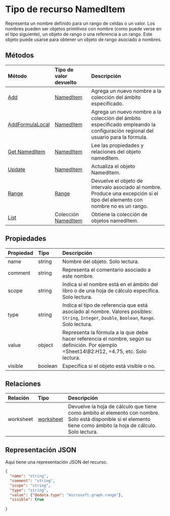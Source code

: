 # <a name="nameditem-resource-type"></a>Tipo de recurso NamedItem

Representa un nombre definido para un rango de celdas o un valor. Los nombres pueden ser objetos primitivos con nombre (como puede verse en el tipo siguiente), un objeto de rango o una referencia a un rango. Este objeto puede usarse para obtener un objeto de rango asociado a nombres.


## <a name="methods"></a>Métodos

| Método           | Tipo de valor devuelto    |Descripción|
|:---------------|:--------|:----------|
|[Add](../api/nameditem_add.md)|[NamedItem](nameditem.md)|Agrega un nuevo nombre a la colección del ámbito especificado.|
|[AddFormulaLocal](../api/nameditem_addformulalocal.md)|[NamedItem](nameditem.md)|Agrega un nuevo nombre a la colección del ámbito especificado empleando la configuración regional del usuario para la fórmula.|
|[Get NamedItem](../api/nameditem_get.md) | [NamedItem](nameditem.md) |Lee las propiedades y relaciones del objeto namedItem.|
|[Update](../api/nameditem_update.md) | [NamedItem](nameditem.md)   |Actualiza el objeto NamedItem. |
|[Range](../api/nameditem_range.md)|[Range](range.md)|Devuelve el objeto de intervalo asociado al nombre. Produce una excepción si el tipo del elemento con nombre no es un rango.|
|[List](../api/nameditem_list.md) | Colección [NamedItem](nameditem.md) |Obtiene la colección de objetos namedItem. |

## <a name="properties"></a>Propiedades
| Propiedad     | Tipo   |Descripción|
|:---------------|:--------|:----------|
|name|string|Nombre del objeto. Solo lectura.|
|comment|string|Representa el comentario asociado a este nombre.|
|scope|string|Indica si el nombre está en el ámbito del libro o de una hoja de cálculo específica. Solo lectura.|
|type|string|Indica el tipo de referencia que está asociado al nombre. Valores posibles: `String`, `Integer`, `Double`, `Boolean`, `Range`. Solo lectura.|
|value|object|Representa la fórmula a la que debe hacer referencia el nombre, según su definición. Por ejemplo =Sheet14!$B$2:$H$12, =4.75, etc. Solo lectura.|
|visible|boolean|Especifica si el objeto está visible o no.|

## <a name="relationships"></a>Relaciones
| Relación     | Tipo   |Descripción|
|:---------------|:--------|:----------|
|worksheet|[worksheet](worksheet.md)|Devuelve la hoja de cálculo que tiene como ámbito el elemento con nombre. Solo está disponible si el elemento tiene como ámbito la hoja de cálculo. Solo lectura.|

## <a name="json-representation"></a>Representación JSON

Aquí tiene una representación JSON del recurso.

<!-- {
  "blockType": "resource",
  "optionalProperties": [

  ],
  "@odata.type": "microsoft.graph.namedItem"
}-->

```json
{
  "name": "string",
  "comment": "string",
  "scope": "string",
  "type": "string",
  "value": {"@odata.type": "microsoft.graph.range"},
  "visible": true
  
}

```

<!-- uuid: 8fcb5dbc-d5aa-4681-8e31-b001d5168d79
2015-10-25 14:57:30 UTC -->
<!-- {
  "type": "#page.annotation",
  "description": "NamedItem resource",
  "keywords": "",
  "section": "documentation",
  "tocPath": ""
}-->
